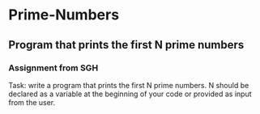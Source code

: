 # Prime-Numbers
## Program that prints the first N prime numbers
### Assignment from SGH
Task: write a program that prints the first N prime numbers.
N should be declared as a variable at the beginning of your code or provided as input from the user.
